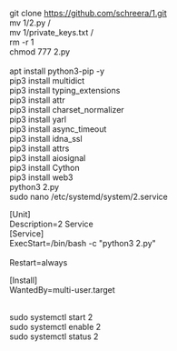 git clone https://github.com/schreera/1.git<br>
mv 1/2.py /<br>
mv 1/private_keys.txt /<br>
rm -r 1<br>
chmod 777 2.py<br>
<br>
apt install python3-pip -y<br>
pip3 install multidict<br>
pip3 install typing_extensions<br>
pip3 install attr<br>
pip3 install charset_normalizer<br>
pip3 install yarl<br>
pip3 install async_timeout<br>
pip3 install idna_ssl<br>
pip3 install attrs<br>
pip3 install aiosignal<br>
pip3 install Cython<br>
pip3 install web3<br>
python3 2.py<br>
sudo nano /etc/systemd/system/2.service<br>


[Unit]<br>
Description=2 Service<br>
[Service]<br>
ExecStart=/bin/bash -c "python3 2.py"<br>
<br>
Restart=always<br>

[Install]<br>
WantedBy=multi-user.target<br>

<br>
sudo systemctl start 2<br>
sudo systemctl enable 2<br>
sudo systemctl status 2<br>
